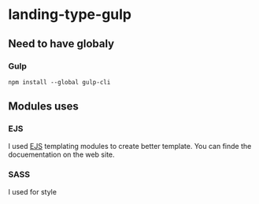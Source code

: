 # landing-type-gulp

## Need to have globaly 

### Gulp 
```npm install --global gulp-cli```

## Modules uses

### EJS 
I used [EJS](https://ejs.co/) templating modules to create better template. 
You can finde the docuementation on the web site. 

### SASS
I used for style

